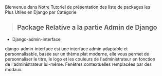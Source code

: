 Bienvenue dans Notre Tutoriel de présentation des liste de packages les Plus Utiles en Django par Catégorie 
  > ## Package Relative a la partie Admin de Django
  - Django-admin-interface

django-admin-interface est une interface admin adaptable et personnalisable, basée sur un thème plat moderne, elle vous permet de         personnaliser le titre, le logo et les couleurs de l'administrateur en fonction de l'administrateur lui-même. Fenêtres contextuelles       remplacées par des modaux.
